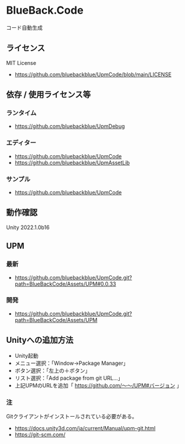 # BlueBack.Code
コード自動生成

## ライセンス
MIT License
* https://github.com/bluebackblue/UpmCode/blob/main/LICENSE

## 依存 / 使用ライセンス等
### ランタイム
* https://github.com/bluebackblue/UpmDebug
### エディター
* https://github.com/bluebackblue/UpmCode
* https://github.com/bluebackblue/UpmAssetLib
### サンプル
* https://github.com/bluebackblue/UpmCode

## 動作確認
Unity 2022.1.0b16

## UPM
### 最新
* https://github.com/bluebackblue/UpmCode.git?path=BlueBackCode/Assets/UPM#0.0.33
### 開発
* https://github.com/bluebackblue/UpmCode.git?path=BlueBackCode/Assets/UPM

## Unityへの追加方法
* Unity起動
* メニュー選択：「Window->Package Manager」
* ボタン選択：「左上の＋ボタン」
* リスト選択：「Add package from git URL...」
* 上記UPMのURLを追加「 https://github.com/～～/UPM#バージョン 」
### 注
Gitクライアントがインストールされている必要がある。
* https://docs.unity3d.com/ja/current/Manual/upm-git.html
* https://git-scm.com/


